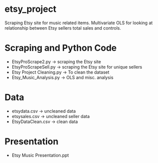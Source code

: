 # etsy_project
Scraping Etsy site for music related items. Multivariate OLS for looking at relationship between Etsy sellers total sales and controls.

# Scraping and Python Code
- EtsyProScrape2.py -> scraping the Etsy site
- EtsyProScrapeSell.py -> scraping the Etsy site for unique sellers
- Etsy Project Cleaning.py -> To clean the dataset
- Etsy_Music_Analysis.py -> OLS and misc. analysis

# Data
- etsydata.csv -> uncleaned data
- etsysales.csv -> uncleaned seller data
- EtsyDataClean.csv -> clean data

# Presentation
- Etsy Music Presentation.ppt

